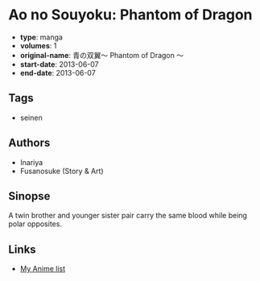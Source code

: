 # Ao no Souyoku: Phantom of Dragon

-   **type**: manga
-   **volumes**: 1
-   **original-name**: 青の双翼～ Phantom of Dragon ～
-   **start-date**: 2013-06-07
-   **end-date**: 2013-06-07

## Tags

-   seinen

## Authors

-   Inariya
-   Fusanosuke (Story & Art)

## Sinopse

A twin brother and younger sister pair carry the same blood while being polar opposites.

## Links

-   [My Anime list](https://myanimelist.net/manga/57893/Ao_no_Souyoku__Phantom_of_Dragon)
